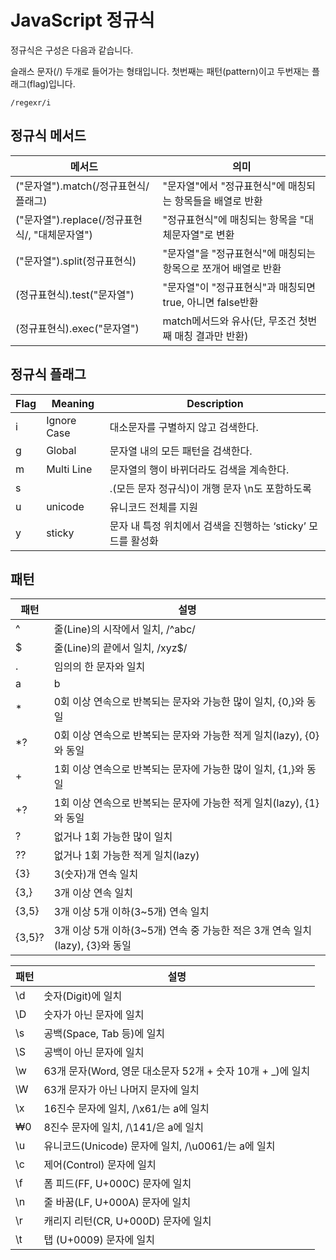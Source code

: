 # JavaScript 정규식
정규식은 구성은 다음과 같습니다. 

슬래스 문자(/) 두개로 들어가는 형태입니다.  첫번째는 패턴(pattern)이고 두번재는 플래그(flag)입니다. 
```shell
/regexr/i
```
## 정규식 메서드

| 메서드                               | 의미                                     |
|-----------------------------------|----------------------------------------|
| ("문자열").match(/정규표현식/플래그)         | "문자열"에서 "정규표현식"에 매칭되는 항목들을 배열로 반환      |
| ("문자열").replace(/정규표현식/, "대체문자열") | "정규표현식"에 매칭되는 항목을 "대체문자열"로 변환          |
| ("문자열").split(정규표현식)              | "문자열"을 "정규표현식"에 매칭되는 항목으로 쪼개어 배열로 반환   |
| (정규표현식).test("문자열")               | "문자열"이 "정규표현식"과 매칭되면 true, 아니면 false반환 |
| (정규표현식).exec("문자열")               | match메서드와 유사(단, 무조건 첫번째 매칭 결과만 반환)     |

## 정규식 플래그

| Flag | Meaning     | Description                            |
|------|-------------|----------------------------------------|
| i    | Ignore Case | 대소문자를 구별하지 않고 검색한다.                    |
| g    | Global      | 문자열 내의 모든 패턴을 검색한다.                    |
| m    | Multi Line  | 문자열의 행이 바뀌더라도 검색을 계속한다.                |
| s    | ​           | .​(모든 문자 정규식)이 개행 문자 \n도 포함하도록         |
| u    | unicode     | 유니코드 전체를 지원                            |
| y    | sticky      | 문자 내 특정 위치에서 검색을 진행하는 ‘sticky’ 모드를 활성화 |




## 패턴


| 패턴 | 설명                                                    |
|-----------|-------------------------------------------------------|
| ^         | 줄(Line)의 시작에서 일치, /^abc/                              |
| $         | 줄(Line)의 끝에서 일치, /xyz$/                               |
| .         | 임의의 한 문자와 일치                                          |
| a|b       | a 또는 b와 일치, 인덱스가 작은 것을 우선 반환                          |
| *         | 0회 이상 연속으로 반복되는 문자와 가능한 많이 일치, {0,}와 동일               |
| *?        | 0회 이상 연속으로 반복되는 문자와 가능한 적게 일치(lazy), {0}와 동일          |
| +         | 1회 이상 연속으로 반복되는 문자에 가능한 많이 일치, {1,}와 동일               |
| +?        | 1회 이상 연속으로 반복되는 문자에 가능한 적게 일치(lazy), {1}와 동일          |
| ?         | 없거나 1회 가능한 많이 일치                                      |
| ??        | 없거나 1회 가능한 적게 일치(lazy)                                |
| {3}       | 3(숫자)개 연속 일치                                          |
| {3,}      | 3개 이상 연속 일치                                           |
| {3,5}     | 3개 이상 5개 이하(3~5개) 연속 일치                               |
| {3,5}?    | 3개 이상 5개 이하(3~5개) 연속 중 가능한 적은 3개 연속 일치(lazy), {3}와 동일 |



| 패턴 | 설명                                         |
|----|--------------------------------------------|
| \d | 숫자(Digit)에 일치 |
| \D | 숫자가 아닌 문자에 일치 |
| \s | 공백(Space, Tab 등)에 일치                       |
| \S | 공백이 아닌 문자에 일치                              |
| \w | 63개 문자(Word, 영문 대소문자 52개 + 숫자 10개 + _)에 일치 |
| \W | 63개 문자가 아닌 나머지 문자에 일치                      |
| \x | 16진수 문자에 일치, /\x61/는 a에 일치                 |
| ₩0 | 8진수 문자에 일치, /\141/은 a에 일치                  |
| \u | 유니코드(Unicode) 문자에 일치, /\u0061/는 a에 일치      |
| \c | 제어(Control) 문자에 일치                         |
| \f | 폼 피드(FF, U+000C) 문자에 일치                    |
| \n | 줄 바꿈(LF, U+000A) 문자에 일치                    |
| \r | 캐리지 리턴(CR, U+000D) 문자에 일치                  |
| \t | 탭 (U+0009) 문자에 일치                          |